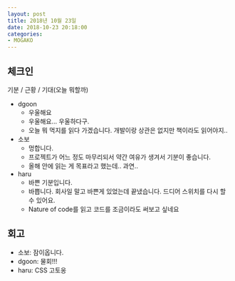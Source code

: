 ```yaml
---
layout: post
title: 2018년 10월 23일
date: 2018-10-23 20:18:00
categories:
- MOGAKO
---
```


## 체크인

기분 / 근황 / 기대(오늘 뭐할까)

* dgoon
    * 우울해요
    * 우울해요... 우울하다구.
    * 오늘 뭐 먹지를 읽다 가겠습니다. 개발이랑 상관은 없지만 책이라도 읽어야지..
* 소보
    * 멍합니다.
    * 프로젝트가 어느 정도 마무리되서 약간 여유가 생겨서 기분이 좋습니다.
    * 올해 안에 읽는 게 목표라고 했는데.. 과연..
* haru
    * 바쁜 기분입니다.
    * 바쁩니다. 회사일 말고 바쁜게 있었는데 끝냈습니다. 드디어 스위치를 다시 할 수 있어요.
    * Nature of code를 읽고 코드를 조금이라도 써보고 싶네요

## 회고

* 소보: 잠이옵니다.
* dgoon: 물회!!!
* haru: CSS 고토옹

